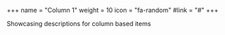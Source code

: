 +++
name = "Column 1"
weight = 10
icon = "fa-random"
#link = "#"
+++

Showcasing descriptions for column based items
